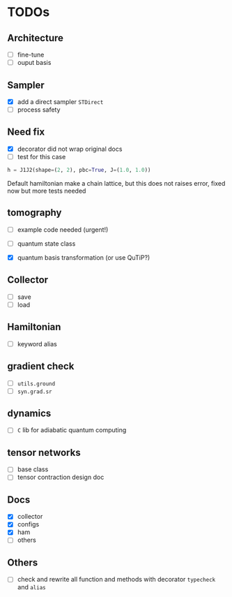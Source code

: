 # TODOs

## Architecture

- [ ] fine-tune
- [ ] ouput basis

## Sampler

- [x] add a direct sampler `STDirect`
- [ ] process safety

## Need fix

- [x] decorator did not wrap original docs
- [ ] test for this case

```python
h = J1J2(shape=(2, 2), pbc=True, J=(1.0, 1.0))
```

Default hamiltonian make a chain lattice, but this does not raises error, fixed now but more tests needed

## tomography

- [ ] example code needed (urgent!)
- [ ] quantum state class
- [x] quantum basis transformation (or use QuTiP?)


## Collector

- [ ] save
- [ ] load

## Hamiltonian

- [ ] keyword alias

## gradient check

- [ ] `utils.ground`
- [ ] `syn.grad.sr`

## dynamics

- [ ] `C` lib for adiabatic quantum computing

## tensor networks

- [ ] base class
- [ ] tensor contraction design doc

## Docs

- [x] collector
- [x] configs
- [x] ham
- [ ] others

## Others

- [ ] check and rewrite all function and methods with decorator `typecheck` and `alias`
